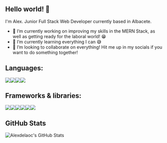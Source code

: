 ## Hello world! 👋
I'm Alex. Junior Full Stack Web Developer currently based in Albacete.

- 🔭 I’m currently working on improving my skills in the MERN Stack, as well as getting ready for the laboral world! 😁
- 🌱 I’m currently learning everything I can 😅
- 👯 I’m looking to collaborate on everything! Hit me up in my socials if you want to do something together!

## Languages:
<img src="https://img.shields.io/badge/HTML5-E34F26?style=for-the-badge&logo=html5&logoColor=white"><img src="https://img.shields.io/badge/CSS3-1572B6?style=for-the-badge&logo=css3&logoColor=white"><img src="https://img.shields.io/badge/JavaScript-323330?style=for-the-badge&logo=javascript&logoColor=F7DF1E"><img src="https://img.shields.io/badge/TypeScript-007ACC?style=for-the-badge&logo=typescript&logoColor=white">

## Frameworks & libraries:
<img src="https://img.shields.io/badge/Node.js-339933?style=for-the-badge&logo=nodedotjs&logoColor=white"><img src="https://img.shields.io/badge/Express.js-000000?style=for-the-badge&logo=express&logoColor=white"><img src="https://img.shields.io/badge/React-20232A?style=for-the-badge&logo=react&logoColor=61DAFB"><img src="https://img.shields.io/badge/Redux-593D88?style=for-the-badge&logo=redux&logoColor=white"><img src="https://img.shields.io/badge/Sass-CC6699?style=for-the-badge&logo=sass&logoColor=white"><img src="https://img.shields.io/badge/Material%20UI-007FFF?style=for-the-badge&logo=mui&logoColor=white">


## GitHub Stats
<img align="left" alt="Alexdelaoc's GitHub Stats" src="https://github-readme-stats-alexdelaoc.vercel.app/api?username=Alexdelaoc&show_icons=true&theme=dracula">
